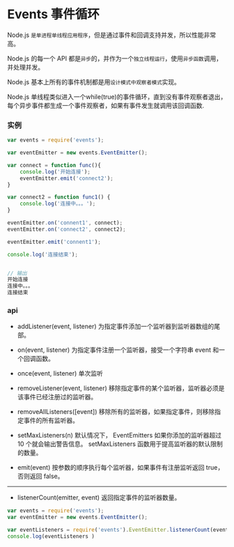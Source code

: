 # Events 事件循环

Node.js `是单进程单线程应用程序`，但是通过事件和回调支持并发，所以性能非常高。

Node.js 的每一个 API 都是`异步`的，并作为一个`独立线程运行`，使用`异步函数`调用，并处理并发。

Node.js 基本上所有的事件机制都是用`设计模式中观察者模式`实现。

Node.js 单线程类似进入一个while(true)的事件循环，直到没有事件观察者退出，每个异步事件都生成一个事件观察者，如果有事件发生就调用该回调函数.

### 实例

```js
var events = require('events');

var eventEmitter = new events.EventEmitter();

var connect = function func(){
    console.log('开始连接');
    eventEmitter.emit('connect2');
}

var connect2 = function func1() {
    console.log('连接中。。。');
}

eventEmitter.on('connent1', connect);
eventEmitter.on('connect2', connect2);

eventEmitter.emit('connent1');

console.log('连接结束');


// 输出
开始连接
连接中。。。
连接结束
```

### api

* addListener(event, listener)
为指定事件添加一个监听器到监听器数组的尾部。

* on(event, listener)
为指定事件注册一个监听器，接受一个字符串 event 和一个回调函数。

* once(event, listener)
单次监听

* removeListener(event, listener)
移除指定事件的某个监听器，监听器必须是该事件已经注册过的监听器。

* removeAllListeners([event])
移除所有的监听器，如果指定事件，则移除指定事件的所有监听器。

* setMaxListeners(n)
默认情况下， EventEmitters 如果你添加的监听器超过 10 个就会输出警告信息。 setMaxListeners 函数用于提高监听器的默认限制的数量。

* emit(event)
按参数的顺序执行每个监听器，如果事件有注册监听返回 true，否则返回 false。

---

* listenerCount(emitter, event)
返回指定事件的监听器数量。

```js
var events = require('events');
var eventEmitter = new events.EventEmitter();

var eventListeners = require('events').EventEmitter.listenerCount(eventEmitter,'connection');
console.log(eventListeners )
```

